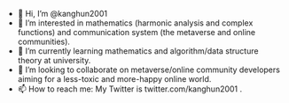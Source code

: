 - 👋 Hi, I’m @kanghun2001
- 👀 I’m interested in mathematics (harmonic analysis and complex functions) and communication system (the metaverse and online communities).
- 🌱 I’m currently learning mathematics and algorithm/data structure theory at university.
- 💞️ I’m looking to collaborate on metaverse/online community developers aiming for a less-toxic and more-happy online world.
- 📫 How to reach me: My Twitter is twitter.com/kanghun2001 .

<!---
kanghun2001/kanghun2001 is a ✨ special ✨ repository because its `README.md` (this file) appears on your GitHub profile.
You can click the Preview link to take a look at your changes.
--->
